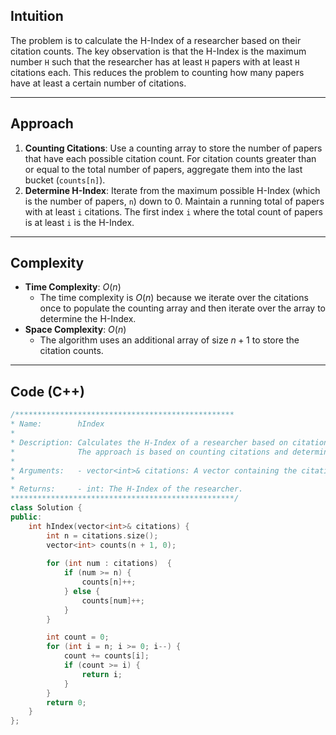 ## Intuition
The problem is to calculate the H-Index of a researcher based on their citation counts. The key observation is that the H-Index is the maximum number `H` such that the researcher has at least `H` papers with at least `H` citations each. This reduces the problem to counting how many papers have at least a certain number of citations.

---
## Approach
1. **Counting Citations**: Use a counting array to store the number of papers that have each possible citation count. For citation counts greater than or equal to the total number of papers, aggregate them into the last bucket (`counts[n]`).
2. **Determine H-Index**: Iterate from the maximum possible H-Index (which is the number of papers, `n`) down to 0. Maintain a running total of papers with at least `i` citations. The first index `i` where the total count of papers is at least `i` is the H-Index.

---
## Complexity
- **Time Complexity**: $O(n)$
  - The time complexity is $O(n)$ because we iterate over the citations once to populate the counting array and then iterate over the array to determine the H-Index.
- **Space Complexity**: $O(n)$
  - The algorithm uses an additional array of size $n + 1$ to store the citation counts.

---
## Code (C++)
```cpp
/*************************************************
* Name:        hIndex
* 
* Description: Calculates the H-Index of a researcher based on citation counts.
*              The approach is based on counting citations and determining the maximum H-Index.
* 
* Arguments:   - vector<int>& citations: A vector containing the citation counts for each paper.
* 
* Returns:     - int: The H-Index of the researcher.
**************************************************/
class Solution {
public:
    int hIndex(vector<int>& citations) {
        int n = citations.size();
        vector<int> counts(n + 1, 0);
        
        for (int num : citations)  {
            if (num >= n) {
                counts[n]++;
            } else {
                counts[num]++;
            } 
        }

        int count = 0;
        for (int i = n; i >= 0; i--) {
            count += counts[i];
            if (count >= i) {
                return i;
            }
        }
        return 0;
    }
};